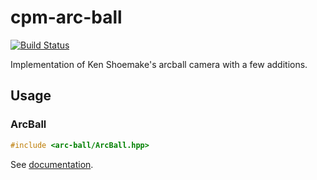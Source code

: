 cpm-arc-ball
============

[![Build Status](https://travis-ci.org/iauns/cpm-arc-ball.png)](https://travis-ci.org/iauns/cpm-arc-ball)

Implementation of Ken Shoemake's arcball camera with a few additions.

Usage
-----

### ArcBall

```c++
#include <arc-ball/ArcBall.hpp>
```

See [documentation](http://iauns.github.io/cpm-arc-ball/class_c_p_m___a_r_c___b_a_l_l___n_s_1_1_arc_ball.html).

